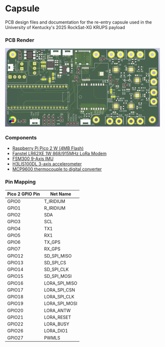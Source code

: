# Capsule
PCB design files and documentation for the re-entry capsule used in the University of Kentucky's 2025 RockSat-XG KRUPS payload

### PCB Render
<img src="Documentation/KRUPS-Capsule.png">

### Components
- [Raspberry Pi Pico 2 W (4MB Flash)](https://datasheets.raspberrypi.com/picow/pico-2-w-datasheet.pdf)
- [Fanstel LR62XE 1W 868/915MHz LoRa Modem](https://static1.squarespace.com/static/561459a2e4b0b39f5cefa12e/t/63ddc4b1dd728b424f1a6c23/1675478197953/LR62E_LR62XE_M262X840XE_Product+Specifications.pdf)
- [FSM300 9-Axis IMU](https://www.mouser.com/datasheet/2/1480/FSM30x_Datasheet-3196253.pdf)
- [H3LIS100DL 3-axis accelerometer](https://www.st.com/resource/en/datasheet/h3lis100dl.pdf)
- [MCP9600 thermocouple to digital converter](https://ww1.microchip.com/downloads/aemDocuments/documents/MSLD/ProductDocuments/DataSheets/MCP960X-L0X-RL0X-Thermocouple-EMF-to-Temperature-Converter-plus-minus-1-5-degrees-Celcius-Maximum-Accuracy-DS20005426.pdf)


### Pin Mapping
| Pico 2 GPIO Pin | Net Name |
| --- | --- |
| GPIO0 | T_IRIDIUM |
| GPIO1 | R_IRIDIUM |
| GPIO2 | SDA |
| GPIO3 | SCL |
| GPIO4 | TX1 |
| GPIO5 | RX1 |
| GPIO6 | TX_GPS |
| GPIO7 | RX_GPS |
| GPIO12 | SD_SPI_MISO |
| GPIO13 | SD_SPI_CS |
| GPIO14 | SD_SPI_CLK |
| GPIO15 | SD_SPI_MOSI |
| GPIO16 | LORA_SPI_MISO |
| GPIO17 | LORA_SPI_CSN |
| GPIO18 | LORA_SPI_CLK |
| GPIO19 | LORA_SPI_MOSI |
| GPIO20 | LORA_ANTW |
| GPIO21 | LORA_RESET |
| GPIO22 | LORA_BUSY |
| GPIO26 | LORA_DIO1 |
| GPIO27 | PWMLS |

